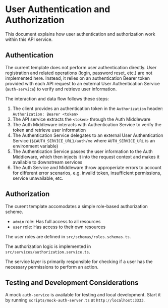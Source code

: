 # User Authentication and Authorization

This document explains how user authentication and authorization work within this API service.

## Authentication

The current template does not perform user authentication directly. User registration and related operations (login, password reset, etc.) are not implemented here. Instead, it relies on an authentication Bearer token provided with each API request to an external User Authentication Service (`auth-service`) to verify and retrieve user information.

The interaction and data flow follows these steps:

1. The client provides an authentication token in the `Authorization` header: `Authorization: Bearer <token>`
2. The API service extracts the `<token>` through the Auth Middleware
3. The Auth Middleware interacts with Authentication Service to verify the token and retrieve user information
4. The Authentication Service delegates to an external User Authentication Service (`${AUTH_SERVICE_URL}/auth/me` where `AUTH_SERVICE_URL` is an environment variable)
5. The Authentication Service passes the user information to the Auth Middleware, which then injects it into the request context and makes it available to downstream services
6. The Auth Service and Middleware throw approperiate errors to account for different error scenarios, e.g. invalid token, insufficient permissions, service unavailable, etc.

## Authorization

The curent template accomodates a simple role-based authorization scheme.

- `admin` role: Has full access to all resources
- `user` role: Has access to their own resources

The user roles are defined in `src/schemas/roles.schemas.ts`.

The authorization logic is implemented in `src/services/authorization.service.ts`.

The service layer is primarily responsible for checking if a user has the necessary permissions to perform an action.

## Testing and Development Considerations

A mock `auth-service` is available for testing and local development. Start it by running `scripts/mock-auth-server.ts` at `http://localhost:3333`.
